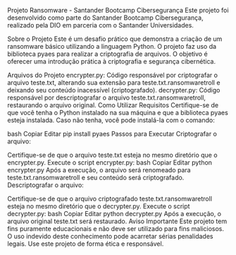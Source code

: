 Projeto Ransomware - Santander Bootcamp Cibersegurança
Este projeto foi desenvolvido como parte do Santander Bootcamp Cibersegurança, realizado pela DIO em parceria com o Santander Universidades.

Sobre o Projeto
Este é um desafio prático que demonstra a criação de um ransomware básico utilizando a linguagem Python. O projeto faz uso da biblioteca pyaes para realizar a criptografia de arquivos. O objetivo é oferecer uma introdução prática à criptografia e segurança cibernética.

Arquivos do Projeto
encrypter.py: Código responsável por criptografar o arquivo teste.txt, alterando sua extensão para teste.txt.ransomwaretroll e deixando seu conteúdo inacessível (criptografado).
decrypter.py: Código responsável por descriptografar o arquivo teste.txt.ransomwaretroll, restaurando o arquivo original.
Como Utilizar
Requisitos
Certifique-se de que você tenha o Python instalado na sua máquina e que a biblioteca pyaes esteja instalada. Caso não tenha, você pode instalá-la com o comando:

bash
Copiar
Editar
pip install pyaes
Passos para Executar
Criptografar o arquivo:

Certifique-se de que o arquivo teste.txt esteja no mesmo diretório que o encrypter.py.
Execute o script encrypter.py:
bash
Copiar
Editar
python encrypter.py
Após a execução, o arquivo será renomeado para teste.txt.ransomwaretroll e seu conteúdo será criptografado.
Descriptografar o arquivo:

Certifique-se de que o arquivo criptografado teste.txt.ransomwaretroll esteja no mesmo diretório que o decrypter.py.
Execute o script decrypter.py:
bash
Copiar
Editar
python decrypter.py
Após a execução, o arquivo original teste.txt será restaurado.
Aviso Importante
Este projeto tem fins puramente educacionais e não deve ser utilizado para fins maliciosos. O uso indevido deste conhecimento pode acarretar sérias penalidades legais. Use este projeto de forma ética e responsável.
